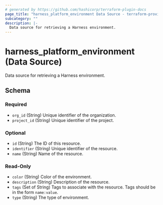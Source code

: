 ```yaml
---
# generated by https://github.com/hashicorp/terraform-plugin-docs
page_title: "harness_platform_environment Data Source - terraform-provider-harness"
subcategory: ""
description: |-
  Data source for retrieving a Harness environment.
---
```


# harness_platform_environment (Data Source)

Data source for retrieving a Harness environment.



<!-- schema generated by tfplugindocs -->
## Schema

### Required

- `org_id` (String) Unique identifier of the organization.
- `project_id` (String) Unique identifier of the project.

### Optional

- `id` (String) The ID of this resource.
- `identifier` (String) Unique identifier of the resource.
- `name` (String) Name of the resource.

### Read-Only

- `color` (String) Color of the environment.
- `description` (String) Description of the resource.
- `tags` (Set of String) Tags to associate with the resource. Tags should be in the form `name:value`.
- `type` (String) The type of environment.


